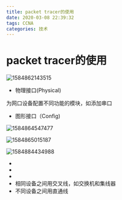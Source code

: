 ```yaml
---
title: packet tracer的使用
date: 2020-03-08 22:39:32
tags: CCNA
categories: 技术
---
```

# packet tracer的使用

![1584862143515](C:\Users\bailiqi\AppData\Roaming\Typora\typora-user-images\1584862143515.png)

* 物理接口(Physical)

为网口设备配置不同功能的模块，如添加串口

* 图形接口（Config)

![1584864547477](C:\Users\bailiqi\AppData\Roaming\Typora\typora-user-images\1584864547477.png)

![1584865015187](C:\Users\bailiqi\AppData\Roaming\Typora\typora-user-images\1584865015187.png)

![1584884434988](C:\Users\bailiqi\AppData\Roaming\Typora\typora-user-images\1584884434988.png)



* 
* 
* 
* 相同设备之间用交叉线，如交换机和集线器
* 不同设备之间用直通线